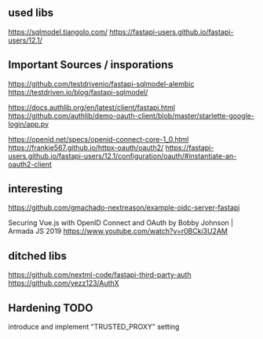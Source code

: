 ## used libs

https://sqlmodel.tiangolo.com/
https://fastapi-users.github.io/fastapi-users/12.1/

## Important Sources / insporations

https://github.com/testdrivenio/fastapi-sqlmodel-alembic
https://testdriven.io/blog/fastapi-sqlmodel/

https://docs.authlib.org/en/latest/client/fastapi.html
https://github.com/authlib/demo-oauth-client/blob/master/starlette-google-login/app.py

https://openid.net/specs/openid-connect-core-1_0.html
https://frankie567.github.io/httpx-oauth/oauth2/
https://fastapi-users.github.io/fastapi-users/12.1/configuration/oauth/#instantiate-an-oauth2-client


## interesting
https://github.com/gmachado-nextreason/example-oidc-server-fastapi


Securing Vue.js with OpenID Connect and OAuth by Bobby Johnson | Armada JS 2019
https://www.youtube.com/watch?v=r0BCki3U2AM

## ditched libs

https://github.com/nextml-code/fastapi-third-party-auth
https://github.com/yezz123/AuthX


## Hardening TODO

introduce and implement "TRUSTED_PROXY" setting